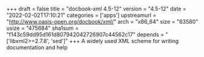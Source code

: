 +++
draft = false
title = "docbook-xml 4.5-12"
version = "4.5-12"
date = "2022-02-02T17:10:21"
categories = ['apps']
upstreamurl = "http://www.oasis-open.org/docbook/xml/"
arch = "x86_64"
size = "63580"
usize = "475684"
sha1sum = "f143c59dd95d161d807942042726907c44562c17"
depends = "['libxml2>=2.7.8', 'sed']"
+++
A widely used XML scheme for writing documentation and help